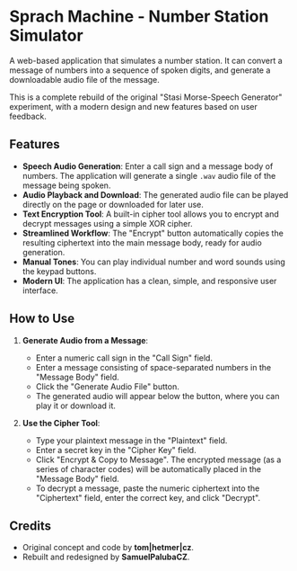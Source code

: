 # Sprach Machine - Number Station Simulator

A web-based application that simulates a number station. It can convert a message of numbers into a sequence of spoken digits, and generate a downloadable audio file of the message.

This is a complete rebuild of the original "Stasi Morse-Speech Generator" experiment, with a modern design and new features based on user feedback.

## Features

*   **Speech Audio Generation**: Enter a call sign and a message body of numbers. The application will generate a single `.wav` audio file of the message being spoken.
*   **Audio Playback and Download**: The generated audio file can be played directly on the page or downloaded for later use.
*   **Text Encryption Tool**: A built-in cipher tool allows you to encrypt and decrypt messages using a simple XOR cipher.
*   **Streamlined Workflow**: The "Encrypt" button automatically copies the resulting ciphertext into the main message body, ready for audio generation.
*   **Manual Tones**: You can play individual number and word sounds using the keypad buttons.
*   **Modern UI**: The application has a clean, simple, and responsive user interface.

## How to Use

1.  **Generate Audio from a Message**:
    *   Enter a numeric call sign in the "Call Sign" field.
    *   Enter a message consisting of space-separated numbers in the "Message Body" field.
    *   Click the "Generate Audio File" button.
    *   The generated audio will appear below the button, where you can play it or download it.

2.  **Use the Cipher Tool**:
    *   Type your plaintext message in the "Plaintext" field.
    *   Enter a secret key in the "Cipher Key" field.
    *   Click "Encrypt & Copy to Message". The encrypted message (as a series of character codes) will be automatically placed in the "Message Body" field.
    *   To decrypt a message, paste the numeric ciphertext into the "Ciphertext" field, enter the correct key, and click "Decrypt".

## Credits

*   Original concept and code by **tom|hetmer|cz**.
*   Rebuilt and redesigned by **SamuelPalubaCZ**.
